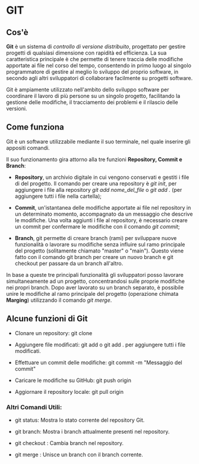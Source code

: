<!-- @format -->

# GIT

## Cos'è

**Git** è un sistema di _controllo di versione distribuito_, progettato per gestire progetti di qualsiasi dimensione con rapidità ed efficienza. La sua caratteristica principale è che permette di tenere traccia delle modifiche apportate ai file nel corso del tempo, consentendo in primo luogo al singolo programmatore di gestire al meglio lo sviluppo del proprio software, in secondo agli altri sviluppatori di collaborare facilmente su progetti software.

Git è ampiamente utilizzato nell'ambito dello sviluppo software per coordinare il lavoro di più persone su un singolo progetto, facilitando la gestione delle modifiche, il tracciamento dei problemi e il rilascio delle versioni.

## Come funziona

Git è un software utilizzabile mediante il suo terminale, nel quale inserire gli appositi comandi.

Il suo funzionamento gira attorno alla tre funzioni **Repository, Commit e Branch**:

- **Repository**, un archivio digitale in cui vengono conservati e gestiti i file di del progetto. Il comando per creare una repository è _git init_, per aggiungere i file alla repository _git add nome_del_file_ o _git add ._ (per aggiungere tutti i file nella cartella);

- **Commit**, un'istantanea delle modifiche apportate ai file nel repository in un determinato momento, accompagnato da un messaggio che descrive le modifiche. Una volta aggiunti i file al repository, è necessario creare un commit per confermare le modifiche con il comando _git commit_;

- **Branch**, git permette di creare branch (rami) per sviluppare nuove funzionalità o lavorare su modifiche senza influire sul ramo principale del progetto (solitamente chiamato "master" o "main"). Questo viene fatto con il comando git branch per creare un nuovo branch e git checkout per passare da un branch all'altro.

In base a queste tre principali funzionalità gli sviluppatori posso lavorare simultaneamente ad un progetto, concentrandosi sulle proprie modifiche nei propri branch. Dopo aver lavorato su un branch separato, è possibile unire le modifiche al ramo principale del progetto (operazione chimata **Marging**) utilizzando il comando _git merge_.

## Alcune funzioni di Git

- Clonare un repository: git clone <URL del repository>

- Aggiungere file modificati: git add <nome del file> o git add . per aggiungere tutti i file modificati.

- Effettuare un commit delle modifiche: git commit -m "Messaggio del commit"

- Caricare le modifiche su GitHub: git push origin <nome del branch>

- Aggiornare il repository locale: git pull origin <nome del branch>

### Altri Comandi Utili:

- git status: Mostra lo stato corrente del repository Git.

- git branch: Mostra i branch attualmente presenti nel repository.

- git checkout <nome del branch>: Cambia branch nel repository.

- git merge <nome del branch>: Unisce un branch con il branch corrente.
